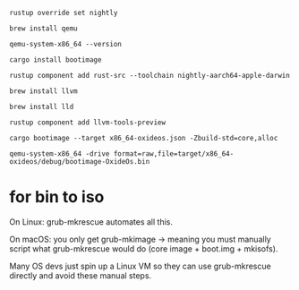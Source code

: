 ```
rustup override set nightly
```
```
brew install qemu
```

```
qemu-system-x86_64 --version
```

```
cargo install bootimage
```

```
rustup component add rust-src --toolchain nightly-aarch64-apple-darwin
```

```
brew install llvm
```
```
brew install lld
```

```
rustup component add llvm-tools-preview
```

```
cargo bootimage --target x86_64-oxideos.json -Zbuild-std=core,alloc
```

```
qemu-system-x86_64 -drive format=raw,file=target/x86_64-oxideos/debug/bootimage-OxideOs.bin
```

# for bin to iso

On Linux: grub-mkrescue automates all this.

On macOS: you only get grub-mkimage → meaning you must manually script what grub-mkrescue would do (core image + boot.img + mkisofs).

Many OS devs just spin up a Linux VM so they can use grub-mkrescue directly and avoid these manual steps.

